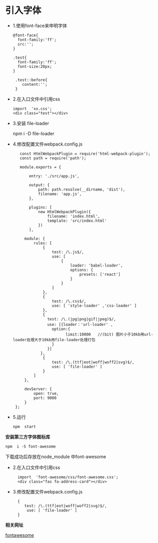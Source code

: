 引入字体
=======

* 1.使用font-face来申明字体

      @font-face{
        font-family:'ff';
        src:'';  
      }

      .test{
        font-family:'ff';
        font-size:20px;
      }

       .test::before{
          content:'';
       }

* 2.在入口文件中引用css

      import  'xx.css';
      <div class="test"></div>
      
* 3.安装 file-loader 

     npm i -D file-loader
     
 * 4.修改配置文件webpack.config.js
 
          const HtmlWebpackPlugin = require('html-webpack-plugin');
          const path = require('path');

          module.exports = {

              entry: './src/app.js',

              output: {
                  path: path.resolve(__dirname, 'dist'),
                  filename: 'app.js',
              },

              plugins: [
                  new HtmlWebpackPlugin({
                      filename: 'index.html',
                      template: 'src/index.html'
                  })
              ],

            module: {
                rules: [
                    {
                        test: /\.js$/,
                        use: [
                            {
                                loader: 'babel-loader',
                                options: {
                                    presets: ['react']
                                }
                            }
                        ]
                    },
                    {
                        test: /\.css$/,
                        use: [ 'style-loader' ,'css-loader' ]
                    },
                    {
                      test: /\.(jpg|png|gif|jpeg)$/,
                      use: [{loader：'url-loader' ,
                        option:{
                              limit:10000   //(bit) 图片小于10kb用url-loader处理大于10kb用file-loader处理打包
                        }
                      }]
                   },
                    {
                        test: /\.(ttf|eot|woff|woff2|svg)$/,
                        use: [ 'file-loader' ]
                    }
                ]
            },

            devServer: {
                open: true,
                port: 9000
            }
        };
        
 * 5.运行

       npm  start 


**安装第三方字体图标库**

    npm  i -S font-awesome
    
   下载成功后存放在node_module 中font-awesome
   
* 2.在入口文件中引用css

        import  'font-awesome/css/font-awesome.css';
        <div class="fas fa-address-card"></div>
 
* 3.修改配置文件webpack.config.js
      
        {
           test: /\.(ttf|eot|woff|woff2|svg)$/,
            use: [ 'file-loader' ]
        }

**相关网址**

[fontawesome](https://fontawesome.com/?from=io)
     
